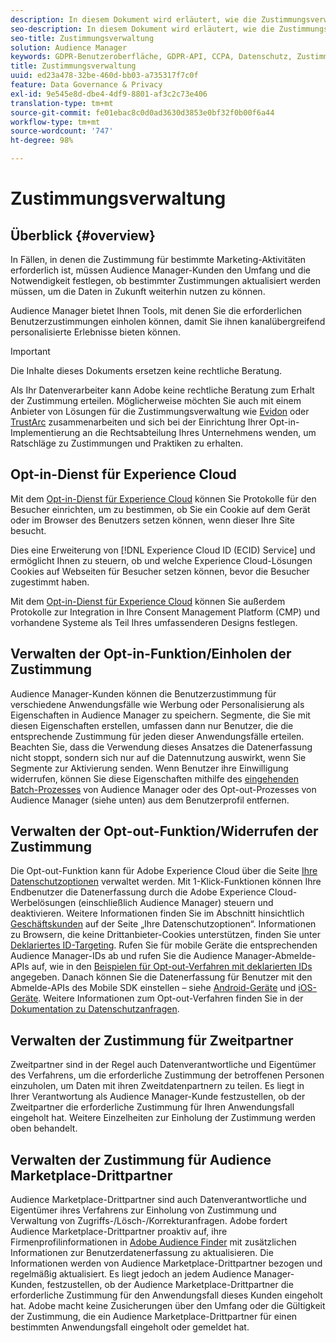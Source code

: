 ```yaml
---
description: In diesem Dokument wird erläutert, wie die Zustimmungsverwaltung in Audience Manager funktioniert.
seo-description: In diesem Dokument wird erläutert, wie die Zustimmungsverwaltung in Audience Manager funktioniert.
seo-title: Zustimmungsverwaltung
solution: Audience Manager
keywords: GDPR-Benutzeroberfläche, GDPR-API, CCPA, Datenschutz, Zustimmung
title: Zustimmungsverwaltung
uuid: ed23a478-32be-460d-bb03-a735317f7c0f
feature: Data Governance & Privacy
exl-id: 9e545e8d-dbe4-4df9-8801-af3c2c73e406
translation-type: tm+mt
source-git-commit: fe01ebac8c0d0ad3630d3853e0bf32f0b00f6a44
workflow-type: tm+mt
source-wordcount: '747'
ht-degree: 98%

---
```


# Zustimmungsverwaltung

## Überblick {#overview}

In Fällen, in denen die Zustimmung für bestimmte Marketing-Aktivitäten erforderlich ist, müssen Audience Manager-Kunden den Umfang und die Notwendigkeit festlegen, ob bestimmter Zustimmungen aktualisiert werden müssen, um die Daten in Zukunft weiterhin nutzen zu können.

Audience Manager bietet Ihnen Tools, mit denen Sie die erforderlichen Benutzerzustimmungen einholen können, damit Sie ihnen kanalübergreifend personalisierte Erlebnisse bieten können. 

>[!IMPORTANT]
>
> Die Inhalte dieses Dokuments ersetzen keine rechtliche Beratung.
>
> Als Ihr Datenverarbeiter kann Adobe keine rechtliche Beratung zum Erhalt der Zustimmung erteilen. Möglicherweise möchten Sie auch mit einem Anbieter von Lösungen für die Zustimmungsverwaltung wie [Evidon](https://theblog.adobe.com/evidon-builds-gdpr-universal-consent-integration-with-launch-by-adobe/) oder [TrustArc](https://theblog.adobe.com/trustarc-builds-consent-integration-launch-adobe/) zusammenarbeiten und sich bei der Einrichtung Ihrer Opt-in-Implementierung an die Rechtsabteilung Ihres Unternehmens wenden, um Ratschläge zu Zustimmungen und Praktiken zu erhalten.

## Opt-in-Dienst für Experience Cloud

Mit dem [Opt-in-Dienst für Experience Cloud](https://docs.adobe.com/content/help/de-DE/id-service/using/implementation/opt-in-service/optin-overview.html) können Sie Protokolle für den Besucher einrichten, um zu bestimmen, ob Sie ein Cookie auf dem Gerät oder im Browser des Benutzers setzen können, wenn dieser Ihre Site besucht.

Dies eine Erweiterung von [!DNL Experience Cloud ID (ECID) Service] und ermöglicht Ihnen zu steuern, ob und welche Experience Cloud-Lösungen Cookies auf Webseiten für Besucher setzen können, bevor die Besucher zugestimmt haben.

Mit dem [Opt-in-Dienst für Experience Cloud](https://docs.adobe.com/content/help/en/id-service/using/implementation/opt-in-service/optin-overview.html) können Sie außerdem Protokolle zur Integration in Ihre Consent Management Platform (CMP) und vorhandene Systeme als Teil Ihres umfassenderen Designs festlegen.

## Verwalten der Opt-in-Funktion/Einholen der Zustimmung

Audience Manager-Kunden können die Benutzerzustimmung für verschiedene Anwendungsfälle wie Werbung oder Personalisierung als Eigenschaften in Audience Manager zu speichern. Segmente, die Sie mit diesen Eigenschaften erstellen, umfassen dann nur Benutzer, die die entsprechende Zustimmung für jeden dieser Anwendungsfälle erteilen. Beachten Sie, dass die Verwendung dieses Ansatzes die Datenerfassung nicht stoppt, sondern sich nur auf die Datennutzung auswirkt, wenn Sie Segmente zur Aktivierung senden. Wenn Benutzer ihre Einwilligung widerrufen, können Sie diese Eigenschaften mithilfe des [eingehenden Batch-Prozesses](../../integration/sending-audience-data/batch-data-transfer-explained/inbound-file-contents.md) von Audience Manager oder des Opt-out-Prozesses von Audience Manager (siehe unten) aus dem Benutzerprofil entfernen.

## Verwalten der Opt-out-Funktion/Widerrufen der Zustimmung

Die Opt-out-Funktion kann für Adobe Experience Cloud über die Seite [Ihre Datenschutzoptionen](https://www.adobe.com/de/privacy/opt-out.html#customeruse) verwaltet werden. Mit 1-Klick-Funktionen können Ihre Endbenutzer die Datenerfassung durch die Adobe Experience Cloud-Werbelösungen (einschließlich Audience Manager) steuern und deaktivieren. Weitere Informationen finden Sie im Abschnitt hinsichtlich [ Geschäftskunden](https://www.adobe.com/privacy/opt-out.html#customeruse) auf der Seite „Ihre Datenschutzoptionen“. Informationen zu Browsern, die keine Drittanbieter-Cookies unterstützen, finden Sie unter [Deklariertes ID-Targeting](../../features/declared-ids.md#declared-id-targeting). Rufen Sie für mobile Geräte die entsprechenden Audience Manager-IDs ab und rufen Sie die Audience Manager-Abmelde-APIs auf, wie in den [Beispielen für Opt-out-Verfahren mit deklarierten IDs](../../features/declared-ids.md#opt-out-examples) angegeben. Danach können Sie die Datenerfassung für Benutzer mit den Abmelde-APIs des Mobile SDK einstellen – siehe [Android-Geräte](https://docs.adobe.com/content/help/de-DE/mobile-services/android/gdpr-privacy-android/privacy.html) und [iOS-Geräte](https://docs.adobe.com/content/help/de-DE/mobile-services/ios/privacy-gdpr-ios/privacy.html). Weitere Informationen zum Opt-out-Verfahren finden Sie in der [Dokumentation zu Datenschutzanfragen](../../overview/data-security-and-privacy/data-privacy-requests.md).

## Verwalten der Zustimmung für Zweitpartner

Zweitpartner sind in der Regel auch Datenverantwortliche und Eigentümer des Verfahrens, um die erforderliche Zustimmung der betroffenen Personen einzuholen, um Daten mit ihren Zweitdatenpartnern zu teilen. Es liegt in Ihrer Verantwortung als Audience Manager-Kunde festzustellen, ob der Zweitpartner die erforderliche Zustimmung für Ihren Anwendungsfall eingeholt hat. Weitere Einzelheiten zur Einholung der Zustimmung werden oben behandelt.

## Verwalten der Zustimmung für Audience Marketplace-Drittpartner

Audience Marketplace-Drittpartner sind auch Datenverantwortliche und Eigentümer ihres Verfahrens zur Einholung von Zustimmung und Verwaltung von Zugriffs-/Lösch-/Korrekturanfragen. Adobe fordert Audience Marketplace-Drittpartner proaktiv auf, ihre Firmenprofilinformationen in [Adobe Audience Finder](https://www.adobe-audience-finder.com/) mit zusätzlichen Informationen zur Benutzerdatenerfassung zu aktualisieren. Die Informationen werden von Audience Marketplace-Drittpartner bezogen und regelmäßig aktualisiert. Es liegt jedoch an jedem Audience Manager-Kunden, festzustellen, ob der Audience Marketplace-Drittpartner die erforderliche Zustimmung für den Anwendungsfall dieses Kunden eingeholt hat. Adobe macht keine Zusicherungen über den Umfang oder die Gültigkeit der Zustimmung, die ein Audience Marketplace-Drittpartner für einen bestimmten Anwendungsfall eingeholt oder gemeldet hat.
